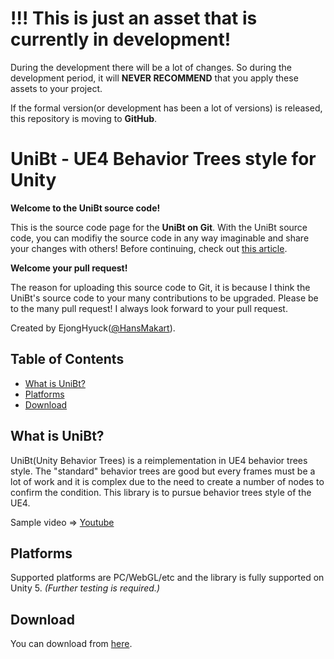 # !!! This is just an asset that is currently in development!
During the development there will be a lot of changes.
So during the development period, it will **NEVER RECOMMEND** that you apply these assets to your project.

If the formal version(or development has been a lot of versions) is released, this repository is moving to **GitHub**.


# UniBt - UE4 Behavior Trees style for Unity
**Welcome to the UniBt source code!**

This is the source code page for the **UniBt on Git**.
With the UniBt source code, you can modifiy the source code in any way imaginable and share your changes with others!
Before continuing, check out [this article](#what-is-unibt).

**Welcome your pull request!**

The reason for uploading this source code to Git, it is because I think the UniBt's source code to your many contributions to be upgraded.
Please be to the many pull request!
I always look forward to your pull request.

Created by EjongHyuck([@HansMakart](https://twitter.com/HansMakart)).


## Table of Contents
- [What is UniBt?](#what-is-unibt)
- [Platforms](#platforms)
- [Download](#download)


## What is UniBt?
UniBt(Unity Behavior Trees) is a reimplementation in UE4 behavior trees style.
The "standard" behavior trees are good but every frames must be a lot of work and it is complex due to the need to create a number of nodes to confirm the condition.
This library is to pursue behavior trees style of the UE4.

Sample video => [Youtube](https://www.youtube.com/watch?v=vBdgVHykTO8)


## Platforms
Supported platforms are PC/WebGL/etc and the library is fully supported on Unity 5. *(Further testing is required.)*


## Download
You can download from [here](https://bitbucket.org/ejonghyuck/unitybehaviortree/src/ff163fd6eb69c7d7170734ccad24e4781c8d8306/Packages/UniBt.v.0.1.2.unitypackage?at=master).